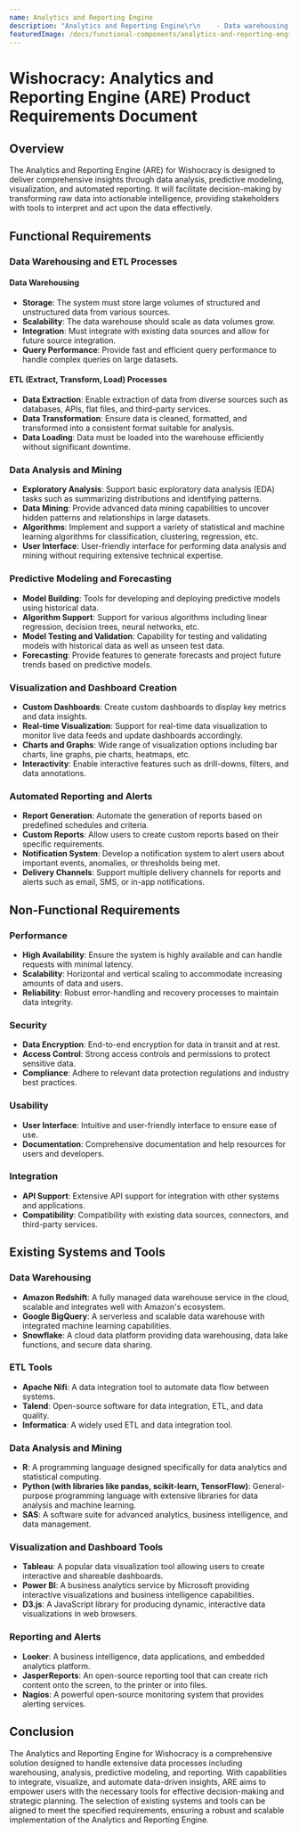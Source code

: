 ```yaml
---
name: Analytics and Reporting Engine
description: "Analytics and Reporting Engine\r\n    - Data warehousing and ETL processes\r\n    - Data analysis and mining\r\n    - Predictive modeling and forecasting\r\n    - Visualization and dashboard creation\r\n    - Automated reporting and alerts\r\n\r"
featuredImage: /docs/functional-components/analytics-and-reporting-engine.jpg
---
```

# Wishocracy: Analytics and Reporting Engine (ARE) Product Requirements Document

## Overview
The Analytics and Reporting Engine (ARE) for Wishocracy is designed to deliver comprehensive insights through data analysis, predictive modeling, visualization, and automated reporting. It will facilitate decision-making by transforming raw data into actionable intelligence, providing stakeholders with tools to interpret and act upon the data effectively.

## Functional Requirements

### Data Warehousing and ETL Processes

#### Data Warehousing
- **Storage**: The system must store large volumes of structured and unstructured data from various sources.
- **Scalability**: The data warehouse should scale as data volumes grow.
- **Integration**: Must integrate with existing data sources and allow for future source integration.
- **Query Performance**: Provide fast and efficient query performance to handle complex queries on large datasets.

#### ETL (Extract, Transform, Load) Processes
- **Data Extraction**: Enable extraction of data from diverse sources such as databases, APIs, flat files, and third-party services.
- **Data Transformation**: Ensure data is cleaned, formatted, and transformed into a consistent format suitable for analysis.
- **Data Loading**: Data must be loaded into the warehouse efficiently without significant downtime.

### Data Analysis and Mining
- **Exploratory Analysis**: Support basic exploratory data analysis (EDA) tasks such as summarizing distributions and identifying patterns.
- **Data Mining**: Provide advanced data mining capabilities to uncover hidden patterns and relationships in large datasets.
- **Algorithms**: Implement and support a variety of statistical and machine learning algorithms for classification, clustering, regression, etc.
- **User Interface**: User-friendly interface for performing data analysis and mining without requiring extensive technical expertise.

### Predictive Modeling and Forecasting
- **Model Building**: Tools for developing and deploying predictive models using historical data.
- **Algorithm Support**: Support for various algorithms including linear regression, decision trees, neural networks, etc.
- **Model Testing and Validation**: Capability for testing and validating models with historical data as well as unseen test data.
- **Forecasting**: Provide features to generate forecasts and project future trends based on predictive models.

### Visualization and Dashboard Creation
- **Custom Dashboards**: Create custom dashboards to display key metrics and data insights.
- **Real-time Visualization**: Support for real-time data visualization to monitor live data feeds and update dashboards accordingly.
- **Charts and Graphs**: Wide range of visualization options including bar charts, line graphs, pie charts, heatmaps, etc.
- **Interactivity**: Enable interactive features such as drill-downs, filters, and data annotations.

### Automated Reporting and Alerts
- **Report Generation**: Automate the generation of reports based on predefined schedules and criteria.
- **Custom Reports**: Allow users to create custom reports based on their specific requirements.
- **Notification System**: Develop a notification system to alert users about important events, anomalies, or thresholds being met.
- **Delivery Channels**: Support multiple delivery channels for reports and alerts such as email, SMS, or in-app notifications.

## Non-Functional Requirements

### Performance
- **High Availability**: Ensure the system is highly available and can handle requests with minimal latency.
- **Scalability**: Horizontal and vertical scaling to accommodate increasing amounts of data and users.
- **Reliability**: Robust error-handling and recovery processes to maintain data integrity.

### Security
- **Data Encryption**: End-to-end encryption for data in transit and at rest.
- **Access Control**: Strong access controls and permissions to protect sensitive data.
- **Compliance**: Adhere to relevant data protection regulations and industry best practices.

### Usability
- **User Interface**: Intuitive and user-friendly interface to ensure ease of use.
- **Documentation**: Comprehensive documentation and help resources for users and developers.

### Integration
- **API Support**: Extensive API support for integration with other systems and applications.
- **Compatibility**: Compatibility with existing data sources, connectors, and third-party services.

## Existing Systems and Tools

### Data Warehousing
- **Amazon Redshift**: A fully managed data warehouse service in the cloud, scalable and integrates well with Amazon's ecosystem.
- **Google BigQuery**: A serverless and scalable data warehouse with integrated machine learning capabilities.
- **Snowflake**: A cloud data platform providing data warehousing, data lake functions, and secure data sharing.

### ETL Tools
- **Apache Nifi**: A data integration tool to automate data flow between systems.
- **Talend**: Open-source software for data integration, ETL, and data quality.
- **Informatica**: A widely used ETL and data integration tool.

### Data Analysis and Mining
- **R**: A programming language designed specifically for data analytics and statistical computing.
- **Python (with libraries like pandas, scikit-learn, TensorFlow)**: General-purpose programming language with extensive libraries for data analysis and machine learning.
- **SAS**: A software suite for advanced analytics, business intelligence, and data management.

### Visualization and Dashboard Tools
- **Tableau**: A popular data visualization tool allowing users to create interactive and shareable dashboards.
- **Power BI**: A business analytics service by Microsoft providing interactive visualizations and business intelligence capabilities.
- **D3.js**: A JavaScript library for producing dynamic, interactive data visualizations in web browsers.

### Reporting and Alerts
- **Looker**: A business intelligence, data applications, and embedded analytics platform.
- **JasperReports**: An open-source reporting tool that can create rich content onto the screen, to the printer or into files.
- **Nagios**: A powerful open-source monitoring system that provides alerting services.

## Conclusion
The Analytics and Reporting Engine for Wishocracy is a comprehensive solution designed to handle extensive data processes including warehousing, analysis, predictive modeling, and reporting. With capabilities to integrate, visualize, and automate data-driven insights, ARE aims to empower users with the necessary tools for effective decision-making and strategic planning. The selection of existing systems and tools can be aligned to meet the specified requirements, ensuring a robust and scalable implementation of the Analytics and Reporting Engine.
